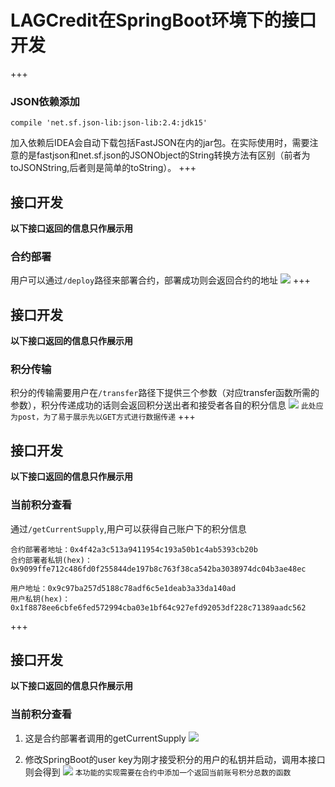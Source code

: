 # LAGCredit在SpringBoot环境下的接口开发
+++
### JSON依赖添加
```
compile 'net.sf.json-lib:json-lib:2.4:jdk15'
```
加入依赖后IDEA会自动下载包括FastJSON在内的jar包。在实际使用时，需要注意的是fastjson和net.sf.json的JSONObject的String转换方法有区别（前者为toJSONString,后者则是简单的toString）。
+++
## 接口开发
**以下接口返回的信息只作展示用**
### 合约部署
用户可以通过`/deploy`路径来部署合约，部署成功则会返回合约的地址
![](https://github.com/marknash666/FiscoBcos-Exercises/blob/master/images/image-for-springboot/interface_dev2.png)
+++
## 接口开发
**以下接口返回的信息只作展示用**
### 积分传输
积分的传输需要用户在`/transfer`路径下提供三个参数（对应transfer函数所需的参数），积分传递成功的话则会返回积分送出者和接受者各自的积分信息
![](https://github.com/marknash666/FiscoBcos-Exercises/blob/master/images/image-for-springboot/interface_dev3.png)
`此处应为post，为了易于展示先以GET方式进行数据传递`
+++
## 接口开发
**以下接口返回的信息只作展示用**
### 当前积分查看
通过`/getCurrentSupply`,用户可以获得自己账户下的积分信息
```
合约部署者地址：0x4f42a3c513a9411954c193a50b1c4ab5393cb20b
合约部署者私钥(hex)：0x9099ffe712c486fd0f255844de197b8c763f38ca542ba3038974dc04b3ae48ec

用户地址：0x9c97ba257d5188c78adf6c5e1deab3a33da140ad
用户私钥(hex)：0x1f8878ee6cbfe6fed572994cba03e1bf64c927efd92053df228c71389aadc562
```
+++
## 接口开发
**以下接口返回的信息只作展示用**
### 当前积分查看

1. 这是合约部署者调用的getCurrentSupply
![](https://github.com/marknash666/FiscoBcos-Exercises/blob/master/images/image-for-springboot/interface_dev4.png)

2. 修改SpringBoot的user key为刚才接受积分的用户的私钥并启动，调用本接口则会得到
![](https://github.com/marknash666/FiscoBcos-Exercises/blob/master/images/image-for-springboot/interface_dev5.png)
`本功能的实现需要在合约中添加一个返回当前账号积分总数的函数`
